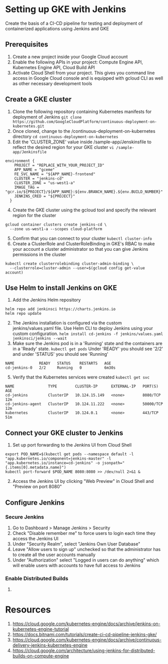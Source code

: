 # Setting up GKE with Jenkins
Create the basis of a CI-CD pipeline for testing and deployment of containerized applications using Jenkins and GKE

## Prerequisites
1. Create a new project inside your Google Cloud account
2. Enable the following APIs in your project: Compute Engine API, Kubernetes Engine API, Cloud Build API
3. Activate Cloud Shell from your project. This gives you command line access in Google Cloud console and is equipped with gcloud CLI as well as other necessary development tools

## Create a GKE cluster
1. Clone the following repository containing Kubernetes manifests for deployment of Jenkins
`git clone https://github.com/GoogleCloudPlatform/continuous-deployment-on-kubernetes.git`
2. Once cloned, change to the /continuous-deployment-on-kubernetes directory
`cd continuous-deployment-on-kubernetes`
3. Edit the 'CLUSTER_ZONE' value inside /sample-app/Jenskinsfile to reflect the desired region for your GKE cluster
`vi /sample-app/Jenkinsfile`
```
environment {
    PROJECT = "REPLACE_WITH_YOUR_PROJECT_ID"
    APP_NAME = "gceme"
    FE_SVC_NAME = "${APP_NAME}-frontend"
    CLUSTER = "jenkins-cd"
    CLUSTER_ZONE = "us-west1-a"
    IMAGE_TAG = "gcr.io/${PROJECT}/${APP_NAME}:${env.BRANCH_NAME}.${env.BUILD_NUMBER}"
    JENKINS_CRED = "${PROJECT}"
  }
```
4. Create the GKE cluster using the gcloud tool and specify the relevant region for the cluster
```
gcloud container clusters create jenkins-cd \
  --zone us-west1-a --scopes cloud-platform
```
5. Confirm that you can connect to your cluster
`kubectl cluster-info`
6. Create a ClusterRole and ClusterRoleBinding in GKE's RBAC to make your account a cluster administrator so that you can give Jenkins permissions in the cluster
```
kubectl create clusterrolebinding cluster-admin-binding \
  --clusterrole=cluster-admin --user=$(gcloud config get-value account)
```
## Use Helm to install Jenkins on GKE
1. Add the Jenkins Helm repository
```
helm repo add jenkinsci https://charts.jenkins.io
helm repo update
```
2. The Jenkins installation is configured via the custom jenkins/values.yaml file. Use Helm CLI to deploy Jenkins using your custom configuration.
`helm install cd-jenkins -f jenkins/values.yaml jenkinsci/jenkins --wait`
3. Make sure the Jenkins pod is in a 'Running' state and the containers are in a 'Ready' state.
`kubectl get pods`
Under 'READY' you should see '2/2' and under 'STATUS' you should see 'Running'
```
NAME           READY   STATUS    RESTARTS   AGE
cd-jenkins-0   2/2     Running   0          6m30s
```
5. Verify that the Kubernetes services were created
`kubectl get svc`
```
NAME               TYPE        CLUSTER-IP      EXTERNAL-IP   PORT(S)     AGE
cd-jenkins         ClusterIP   10.124.15.149   <none>        8080/TCP    12m
cd-jenkins-agent   ClusterIP   10.124.11.222   <none>        50000/TCP   12m
kubernetes         ClusterIP   10.124.0.1      <none>        443/TCP     51m
```
## Connect your GKE cluster to Jenkins

1. Set up port forwarding to the Jenkins UI from Cloud Shell
```
export POD_NAME=$(kubectl get pods --namespace default -l "app.kubernetes.io/component=jenkins-master" -l "app.kubernetes.io/instance=cd-jenkins" -o jsonpath="{.items[0].metadata.name}")
kubectl port-forward $POD_NAME 8080:8080 >> /dev/null 2>&1 &
```
2. Access the Jenkins UI by clicking "Web Preview" in Cloud Shell and "Preview on port 8080"

## Configure Jenkins
### Secure Jenkins
1. Go to Dashboard > Manage Jenkins > Security
2. Check "Disable remember me" to force users to login each time they access the Jenkins UI
3. Under "Security Realm", select "Jenkins Own User Database"
4. Leave "Allow users to sign up" unchecked so that the administrator has to create all the user accounts manually
5. Under "Authorization" select "Logged in users can do anything" which will enable users with accounts to have full access to Jenkins
### Enable Distributed Builds
1. 

# Resources
1. https://cloud.google.com/kubernetes-engine/docs/archive/jenkins-on-kubernetes-engine-tutorial
2. https://docs.bitnami.com/tutorials/create-ci-cd-pipeline-jenkins-gke/
4. https://cloud.google.com/kubernetes-engine/docs/archive/continuous-delivery-jenkins-kubernetes-engine
5. https://cloud.google.com/architecture/using-jenkins-for-distributed-builds-on-compute-engine
